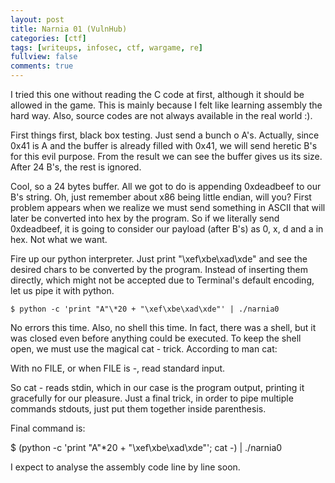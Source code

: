 ```yaml
---
layout: post
title: Narnia 01 (VulnHub)
categories: [ctf]
tags: [writeups, infosec, ctf, wargame, re]
fullview: false
comments: true
---
```


I tried this one without reading the C code at first, although it should be allowed in the game. This is mainly because I felt like learning assembly the hard way. Also, source codes are not always available in the real world :).

First things first, black box testing. Just send a bunch o A's. Actually, since 0x41 is A and the buffer is already filled with 0x41, we will send heretic B's for this evil purpose. From the result we can see the buffer gives us its size. After 24 B's, the rest is ignored.

Cool, so a 24 bytes buffer. All we got to do is appending 0xdeadbeef to our B's string. Oh, just remember about x86 being little endian, will you? First problem appears when we realize we must send something in ASCII that will later be converted into hex by the program. So if we literally send 0xdeadbeef, it is going to consider our payload (after B's) as 0, x, d and a in hex. Not what we want.

Fire up our python interpreter. Just print "\xef\xbe\xad\xde" and see the desired chars to be converted by the program. Instead of inserting them directly, which might not be accepted due to Terminal's default encoding, let us pipe it with python.

    $ python -c 'print "A"\*20 + "\xef\xbe\xad\xde"' | ./narnia0

No errors this time. Also, no shell this time. In fact, there was a shell, but it was closed even before anything could be executed. To keep the shell open, we must use the magical cat - trick. According to man cat:

   With no FILE, or when FILE is -, read standard input.

   So cat - reads stdin, which in our case is the program output, printing it gracefully for our pleasure. Just a final trick, in order to pipe multiple commands stdouts, just put them together inside parenthesis.

   Final command is:

   $ (python -c 'print "A"\*20 + "\xef\xbe\xad\xde"'; cat -) | ./narnia0

   I expect to analyse the assembly code line by line soon.
